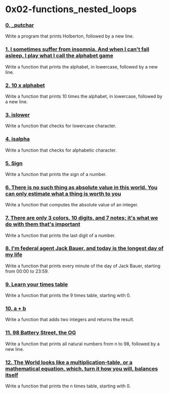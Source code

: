 # 0x02-functions_nested_loops



### [0. _putchar](./0-putchar.c)

Write a program that prints Holberton, followed by a new line.

### [1. I sometimes suffer from insomnia. And when I can't fall asleep, I play what I call the alphabet game](./1-alphabet.c)

Write a function that prints the alphabet, in lowercase, followed by a new line.

### [2. 10 x alphabet](./2-print_alphabet_x10.c)

Write a function that prints 10 times the alphabet, in lowercase, followed by a new line.

### [3. islower](./3-islower.c)

Write a function that checks for lowercase character.

### [4. isalpha](./4-isalpha.c)

Write a function that checks for alphabetic character.

### [5. Sign](./5-sign.c)

Write a function that prints the sign of a number.

### [6. There is no such thing as absolute value in this world. You can only estimate what a thing is worth to you](./6-abs.c)

Write a function that computes the absolute value of an integer.

### [7. There are only 3 colors, 10 digits, and 7 notes; it's what we do with them that's important](./7-print_last_digit.c)

Write a function that prints the last digit of a number.

### [8. I'm federal agent Jack Bauer, and today is the longest day of my life](./8-24_hours.c)

Write a function that prints every minute of the day of Jack Bauer, starting from 00:00 to 23:59.

### [9. Learn your times table](./9-times_table.c)

Write a function that prints the 9 times table, starting with 0.

### [10. a + b](./10-add.c)

Write a function that adds two integers and returns the result.

### [11. 98 Battery Street, the OG](./11-print_to_98.c)

Write a function that prints all natural numbers from n to 98, followed by a new line.

### [12. The World looks like a multiplication-table, or a mathematical equation, which, turn it how you will, balances itself](./100-times_table.c)

Write a function that prints the n times table, starting with 0.
